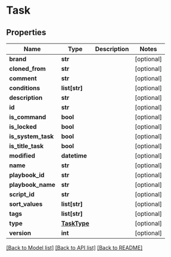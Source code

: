 # Task

## Properties
Name | Type | Description | Notes
------------ | ------------- | ------------- | -------------
**brand** | **str** |  | [optional] 
**cloned_from** | **str** |  | [optional] 
**comment** | **str** |  | [optional] 
**conditions** | **list[str]** |  | [optional] 
**description** | **str** |  | [optional] 
**id** | **str** |  | [optional] 
**is_command** | **bool** |  | [optional] 
**is_locked** | **bool** |  | [optional] 
**is_system_task** | **bool** |  | [optional] 
**is_title_task** | **bool** |  | [optional] 
**modified** | **datetime** |  | [optional] 
**name** | **str** |  | [optional] 
**playbook_id** | **str** |  | [optional] 
**playbook_name** | **str** |  | [optional] 
**script_id** | **str** |  | [optional] 
**sort_values** | **list[str]** |  | [optional] 
**tags** | **list[str]** |  | [optional] 
**type** | [**TaskType**](TaskType.md) |  | [optional] 
**version** | **int** |  | [optional] 

[[Back to Model list]](README.md#documentation-for-models) [[Back to API list]](README.md#documentation-for-api-endpoints) [[Back to README]](README.md)


